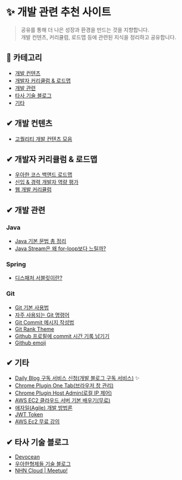 # ✨ 개발 관련 추천 사이트

> 공유를 통해 더 나은 성장과 환경을 만드는 것을 지향합니다.   
> 개발 컨텐츠, 커리큘럼, 로드맵 등에 관련된 지식을 정리하고 공유합니다.

## 👀 카테고리

- [개발 컨텐츠](https://github.com/funin0302/dev-contents/tree/main/01.%20%EA%B0%9C%EB%B0%9C%20%EA%B4%80%EB%A0%A8%20%EC%B6%94%EC%B2%9C%20%EC%82%AC%EC%9D%B4%ED%8A%B8#-%EA%B0%9C%EB%B0%9C-%EC%BB%A8%ED%85%90%EC%B8%A0)
- [개발자 커리큘럼 & 로드맵](https://github.com/funin0302/dev-contents/tree/main/01.%20%EA%B0%9C%EB%B0%9C%20%EA%B4%80%EB%A0%A8%20%EC%B6%94%EC%B2%9C%20%EC%82%AC%EC%9D%B4%ED%8A%B8#-%EA%B0%9C%EB%B0%9C%EC%9E%90-%EC%BB%A4%EB%A6%AC%ED%81%98%EB%9F%BC--%EB%A1%9C%EB%93%9C%EB%A7%B5)
- [개발 관련](https://github.com/funin0302/dev-contents/tree/main/01.%20%EA%B0%9C%EB%B0%9C%20%EA%B4%80%EB%A0%A8%20%EC%B6%94%EC%B2%9C%20%EC%82%AC%EC%9D%B4%ED%8A%B8#-%EA%B0%9C%EB%B0%9C-%EA%B4%80%EB%A0%A8)
- [타사 기술 블로그](https://github.com/funin0302/dev-contents/tree/main/01.%20%EA%B0%9C%EB%B0%9C%20%EA%B4%80%EB%A0%A8%20%EC%B6%94%EC%B2%9C%20%EC%82%AC%EC%9D%B4%ED%8A%B8#-%ED%83%80%EC%82%AC-%EA%B8%B0%EC%88%A0-%EB%B8%94%EB%A1%9C%EA%B7%B8)
- [기타](https://github.com/funin0302/dev-contents/tree/main/01.%20%EA%B0%9C%EB%B0%9C%20%EA%B4%80%EB%A0%A8%20%EC%B6%94%EC%B2%9C%20%EC%82%AC%EC%9D%B4%ED%8A%B8#-%EA%B8%B0%ED%83%80)

## ✔ 개발 컨텐츠

- [고퀄리티 개발 컨텐츠 모음](https://github.com/Integerous/goQuality-dev-contents)

## ✔ 개발자 커리큘럼 & 로드맵

- [우아한 코스 백앤드 로드맵](https://github.com/woowacourse/back-end-roadmap)
- [신입 & 경력 개발자 역량 평가](https://github.com/EBvi/dev-matrix)
- [웹 개발 커리큘럼](https://github.com/Knowre-Dev/WebDevCurriculum)

## ✔ 개발 관련 

### Java 

- [Java 기본 문법 총 정리](https://nyebo.net/75)
- [Java Stream은 왜 for-loop보다 느릴까?](https://jypthemiracle.medium.com/java-stream-api%EB%8A%94-%EC%99%9C-for-loop%EB%B3%B4%EB%8B%A4-%EB%8A%90%EB%A6%B4%EA%B9%8C-50dec4b9974b)

### Spring

- [디스패처 서블릿이란?](https://mangkyu.tistory.com/18)

### Git

- [Git 기본 사용법](https://iseunghan.tistory.com/321)
- [자주 사용되는 Git 명령어](https://github.com/jeonghwan-kim/git-usage)
- [Git Commit 메시지 작성법](https://richone.tistory.com/26)
- [Git Rank Theme](https://velog.io/@dding_ji/Github-Readme-Profile)
- [Github 프로필에 commit 시간 기록 남기기](https://somjang.tistory.com/entry/GitHub-GitHub-%ED%94%84%EB%A1%9C%ED%95%84%EC%97%90-%EB%82%B4-commit-%EC%8B%9C%EA%B0%84-%EA%B8%B0%EB%A1%9D-%EB%82%A8%EA%B2%A8%EB%B3%B4%EA%B8%B0)
- [Github emoji](https://github.com/ikatyang/emoji-cheat-sheet/blob/master/README.md)

## ✔ 기타

- [Daily Blog 구독 서비스 신청(개발 블로그 구독 서비스)](http://daily-devblog.com/) ✨
- [Chrome Plugin One Tab(브라우저 창 관리)](https://chrome.google.com/webstore/detail/onetab/chphlpgkkbolifaimnlloiipkdnihall?hl=ko)
- [Chrome Plugin Host Admin(로컬 IP 제어)](https://chrome.google.com/webstore/detail/hostadmin-app/mfoaclfeiefiehgaojbmncmefhdnikeg?hl=ko&)
- [AWS EC2 클라우드 서버 기본 배우기(무료)](https://www.inostudy.net/mypage/index.jsp)
- [애자일(Agile) 개발 방법론](https://hanseul-lee.github.io/2020/11/29/20-11-29-Agile/)
- [JWT Token](https://www.youtube.com/watch?v=iT8KODThXxY)
- [AWS Ec2 무료 강의](https://www.inostudy.net/mypage/index.jsp)

## ✔ 타사 기술 블로그

- [Devocean](https://devocean.sk.com/vlog/index.do)
- [우아한형제들 기술 블로그](https://techblog.woowahan.com/)
- [NHN Cloud | Meetup!](https://meetup.toast.com/?page=2)

